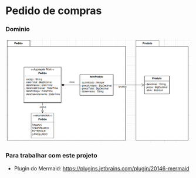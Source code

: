 # Pedido de compras


### Dominio

![dominio.png](src/main/resources/static/dominio.png)

### Para trabalhar com este projeto
- Plugin do Mermaid: https://plugins.jetbrains.com/plugin/20146-mermaid